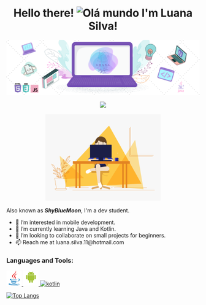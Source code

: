 
<h1 style="text-align:center"> Hello there! <img src="http://static.skaip.org/img/emoticons/180x180/f6fcff/vulcansalute.gif" alt="Olá mundo" width="60"> I'm Luana Silva!</h1>


<p align="center">
<img src="https://raw.githubusercontent.com/ShyBlueMoon/ShyBlueMoon/main/BANNER%20Principal%20Github.png" alt="Banner com meu logotipo." width="1200"/></p>

<p align="center">
  <a href="https://www.codewars.com/users/ShyBlueMoon/badges/large" target="_blank"><img src="https://www.codewars.com/users/ShyBlueMoon/badges/large" width="500"/></a>
<p align="center">
  <a href="https://dribbble.com/daniserpa/" target="_blank"> <img src="https://raw.githubusercontent.com/ShyBlueMoon/ShyBlueMoon/main/hi_girl.gif" alt="Image by Daniela Serpa" width="300"/></a>

 
  



<p> Also known as <b><em>ShyBlueMoon</em></b>, I'm a dev student.</p>

<p>
<ul>
  <li> 👀 I’m interested in mobile development.</li>
  <li> 🌱 I’m currently learning Java and Kotlin.</li>
  <li>💞️ I’m looking to collaborate on small projects for beginners.</li>
  <li>📫 Reach me at luana.silva.11@hotmail.com</li>
</ul>
</p>


<h3><b>Languages and Tools:</b></h3>

  <a href="https://www.java.com" target="_blank" rel="noreferrer"> <img src="https://raw.githubusercontent.com/devicons/devicon/master/icons/java/java-original.svg" alt="java" width="40" height="40"/> </a> 
 <a href="https://developer.android.com" target="_blank" rel="noreferrer"> <img src="https://raw.githubusercontent.com/devicons/devicon/master/icons/android/android-original-wordmark.svg" alt="android" width="40" height="40"/> </a> <a href="https://kotlinlang.org" target="_blank" rel="noreferrer"> <img src="https://www.vectorlogo.zone/logos/kotlinlang/kotlinlang-icon.svg" alt="kotlin" width="40" height="40"/> </a> </p>

  


[![Top Langs](https://github-readme-stats.vercel.app/api/top-langs/?username=shybluemoon&layout=compact&theme=buefy)](https://github.com/anuraghazra/github-readme-stats)


<!---
ShyBlueMoon/ShyBlueMoon is a ✨ special ✨ repository because its `README.md` (this file) appears on your GitHub profile.
You can click the Preview link to take a look at your changes.
--->

